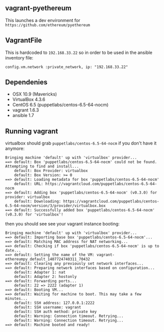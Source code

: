 ## vagrant-pyethereum

This launches a dev environment for `https://github.com/ethereum/pyethereum`

VagrantFile
--------------

This is hardcoded to `192.168.33.22` so in order to be used in the ansible inventory file:

`config.vm.network :private_network, ip: "192.168.33.22"`

Dependenies
-------------

* OSX 10.9 (Mavericks)
* VirtualBox 4.3.6
* CentOS 6.5 (puppetlabs/centos-6.5-64-nocm)
* vagrant 1.6.3
* ansible 1.7


Running vagrant
-------------

virtualbox should grab `puppetlabs/centos-6.5-64-nocm` if you don't have it anymore: 

    Bringing machine 'default' up with 'virtualbox' provider...
    ==> default: Box 'puppetlabs/centos-6.5-64-nocm' could not be found. Attempting to find and install...
        default: Box Provider: virtualbox
        default: Box Version: >= 0
    ==> default: Loading metadata for box 'puppetlabs/centos-6.5-64-nocm'
        default: URL: https://vagrantcloud.com/puppetlabs/centos-6.5-64-nocm
    ==> default: Adding box 'puppetlabs/centos-6.5-64-nocm' (v0.3.0) for provider: virtualbox
        default: Downloading: https://vagrantcloud.com/puppetlabs/centos-6.5-64-nocm/version/3/provider/virtualbox.box
    ==> default: Successfully added box 'puppetlabs/centos-6.5-64-nocm' (v0.3.0) for 'virtualbox'!


then you should see see your vagrant instance booting:


    Bringing machine 'default' up with 'virtualbox' provider...
    ==> default: Importing base box 'puppetlabs/centos-6.5-64-nocm'...
    ==> default: Matching MAC address for NAT networking...
    ==> default: Checking if box 'puppetlabs/centos-6.5-64-nocm' is up to date...
    ==> default: Setting the name of the VM: vagrant-ethereumpy_default_1407724740311_70432
    ==> default: Clearing any previously set network interfaces...
    ==> default: Preparing network interfaces based on configuration...
        default: Adapter 1: nat
        default: Adapter 2: hostonly
    ==> default: Forwarding ports...
        default: 22 => 2222 (adapter 1)
    ==> default: Booting VM...
    ==> default: Waiting for machine to boot. This may take a few minutes...
        default: SSH address: 127.0.0.1:2222
        default: SSH username: vagrant
        default: SSH auth method: private key
        default: Warning: Connection timeout. Retrying...
        default: Warning: Connection timeout. Retrying...
    ==> default: Machine booted and ready!


